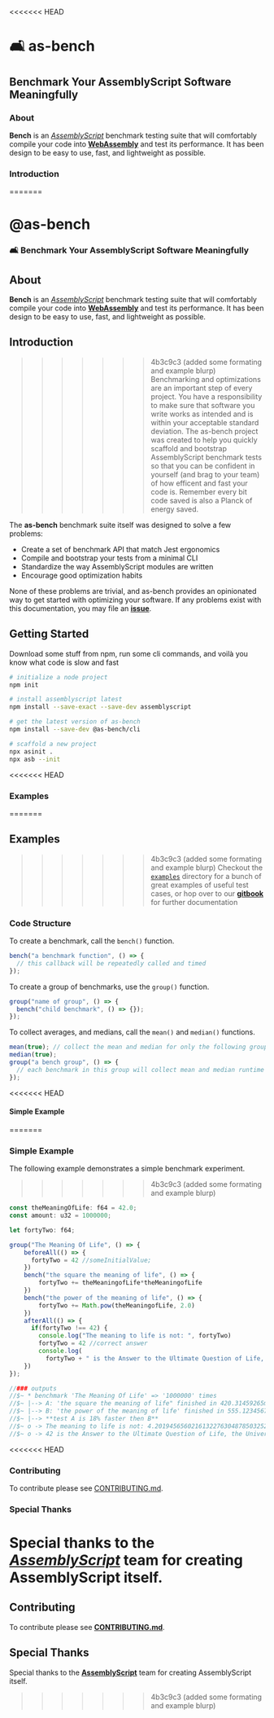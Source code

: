 <<<<<<< HEAD
# 🛋️ as-bench

## Benchmark Your AssemblyScript Software Meaningfully

### About

**Bench** is an [_AssemblyScript_](https://github.com/AssemblyScript/assemblyscript) benchmark testing suite that will comfortably compile your code into [**WebAssembly**](http://webassembly.org) and test its performance. It has been design to be easy to use, fast, and lightweight as possible.

### Introduction

=======
# @as-bench
### 🛋️ Benchmark Your AssemblyScript Software Meaningfully

## About
**Bench** is an [*AssemblyScript*](https://github.com/AssemblyScript/assemblyscript) benchmark testing suite that will comfortably compile your code into [**WebAssembly**](http://webassembly.org) and test its performance. It has been design to be easy to use, fast, and lightweight as possible.

## Introduction
>>>>>>> 4b3c9c3 (added some formating and example blurp)
Benchmarking and optimizations are an important step of every project. You have a responsibility to make sure that software you write works as intended and is within your acceptable standard deviation. The as-bench project was created to help you quickly scaffold and bootstrap AssemblyScript benchmark tests so that you can be confident in yourself (and brag to your team) of how efficent and fast your code is. Remember every bit code saved is also a Planck of energy saved.

The **as-bench** benchmark suite itself was designed to solve a few problems:

- Create a set of benchmark API that match Jest ergonomics
- Compile and bootstrap your tests from a minimal CLI
- Standardize the way AssemblyScript modules are written
- Encourage good optimization habits

None of these problems are trivial, and as-bench provides an opinionated way to get started with optimizing your software.
If any problems exist with this documentation, you may file an [**issue**](https://github.com/jtenner/as-bench/issues/new).

## Getting Started

Download some stuff from npm, run some cli commands, and voilà you know what code is slow and fast

```sh
# initialize a node project
npm init

# install assemblyscript latest
npm install --save-exact --save-dev assemblyscript

# get the latest version of as-bench
npm install --save-dev @as-bench/cli

# scaffold a new project
npx asinit .
npx asb --init
```

<<<<<<< HEAD
### Examples

=======
## Examples
>>>>>>> 4b3c9c3 (added some formating and example blurp)
Checkout the [`examples`](./examples) directory for a bunch of great examples of useful test cases, or hop over to our [**gitbook**](https://github.com/jtenner/as-bench) for further documentation

### Code Structure

To create a benchmark, call the `bench()` function.

```ts
bench("a benchmark function", () => {
  // this callback will be repeatedly called and timed
});
```

To create a group of benchmarks, use the `group()` function.

```ts
group("name of group", () => {
  bench("child benchmark", () => {});
});
```

To collect averages, and medians, call the `mean()` and `median()` functions.

```ts
mean(true); // collect the mean and median for only the following group or benchmark
median(true);
group("a bench group", () => {
  // each benchmark in this group will collect mean and median runtime values
});
```

<<<<<<< HEAD
#### Simple Example

=======
### Simple Example
The following example demonstrates a simple benchmark experiment.
>>>>>>> 4b3c9c3 (added some formating and example blurp)
```ts
const theMeaningOfLife: f64 = 42.0;
const amount: u32 = 1000000;

let fortyTwo: f64;

group("The Meaning Of Life", () => {
    beforeAll(() => {
      fortyTwo = 42 //someInitialValue;
    })
    bench("the square the meaning of life", () => {
        fortyTwo += theMeaningofLife*theMeaningofLife
    })
    bench("the power of the meaning of life", () => {
        fortyTwo += Math.pow(theMeaningofLife, 2.0)
    })
    afterAll(() => {
      if(fortyTwo !== 42) {
        console.log("The meaning to life is not: ", fortyTwo)
        fortyTwo = 42 //correct answer
        console.log(
          fortyTwo + " is the Answer to the Ultimate Question of Life, the Universe and Everything.")}
    })
});

//### outputs
//$~ * benchmark 'The Meaning Of Life' => '1000000' times
//$~ |--> A: 'the square the meaning of life" finished in 420.31459265ms @ 1234ops/ms
//$~ |--> B: 'the power of the meaning of life' finished in 555.123456789ms @ 1111ops/ms
//$~ |--> **test A is 18% faster then B**
//$~ o -> The meaning to life is not: 4.201945656021613227630487850325243748596838e42
//$~ o -> 42 is the Answer to the Ultimate Question of Life, the Universe and Everything.
```

<<<<<<< HEAD
### Contributing

To contribute please see [CONTRIBUTING.md](./CONTRIBUTING.md).

### Special Thanks

Special thanks to the [_AssemblyScript_](https://github.com/AssemblyScript/assemblyscript) team for creating AssemblyScript itself.
=======
## Contributing
To contribute please see [**CONTRIBUTING.md**](./CONTRIBUTING.md).

## Special Thanks
Special thanks to the [**AssemblyScript**](https://github.com/AssemblyScript/assemblyscript) team for creating AssemblyScript itself.
>>>>>>> 4b3c9c3 (added some formating and example blurp)
